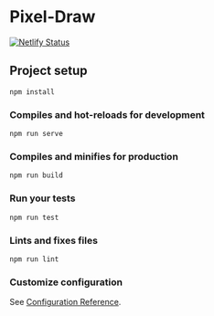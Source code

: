 # Pixel-Draw

[![Netlify Status](https://api.netlify.com/api/v1/badges/dedc1dfc-430d-4a23-b82f-87fea696651a/deploy-status)](https://app.netlify.com/sites/pixel-draw/deploys)

## Project setup
```
npm install
```

### Compiles and hot-reloads for development
```
npm run serve
```

### Compiles and minifies for production
```
npm run build
```

### Run your tests
```
npm run test
```

### Lints and fixes files
```
npm run lint
```

### Customize configuration
See [Configuration Reference](https://cli.vuejs.org/config/).
